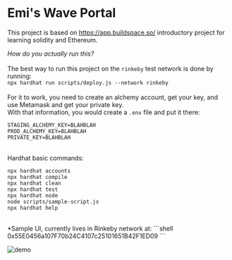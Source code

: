 # Emi's Wave Portal 
This project is based on https://app.buildspace.so/ introductory project for learning solidity and Ethereum. 

*How do you actually run this?* <br />
<br />
The best way to run this project on the `rinkeby` test network is done by running: 
<br />
    `npx hardhat run scripts/deploy.js --network rinkeby`
<br />
<br />
For it to work, you need to create an alchemy account, get your key, and use Metamask and get your private key. 
<br /> 
With that information, you would create a `.env` file and put it there: 
<br />
```shell
STAGING_ALCHEMY_KEY=BLAHBLAH
PROD_ALCHEMY_KEY=BLAHBLAH
PRIVATE_KEY=BLAHBLAH
```
<br /> 
Hardhat basic commands: 

```shell
npx hardhat accounts
npx hardhat compile
npx hardhat clean
npx hardhat test
npx hardhat node
node scripts/sample-script.js
npx hardhat help
```
<br />
*Sample UI, currently lives in Rinkeby network at: 
```shell
0x55E0456a107F70b24C4107c25101651B42F1ED09
```

<br />

![demo](https://user-images.githubusercontent.com/92827957/156304225-bfddaf9d-c40b-4d5c-9ccc-433ed850304c.png)
